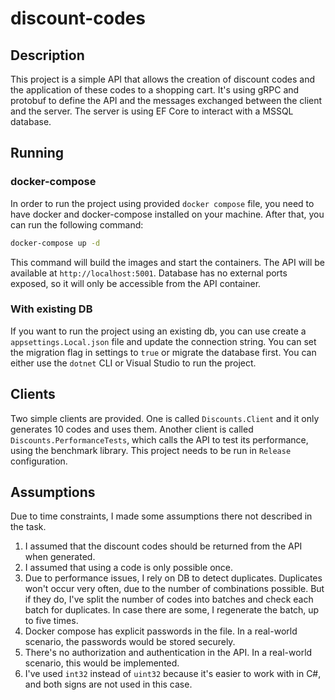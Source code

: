 # discount-codes

## Description

This project is a simple API that allows the creation of discount codes and the application of these codes to a shopping cart.
It's using gRPC and protobuf to define the API and the messages exchanged between the client and the server.
The server is using EF Core to interact with a MSSQL database.

## Running

### docker-compose

In order to run the project using provided `docker compose` file, you need to have docker and docker-compose installed on your machine.
After that, you can run the following command:

```bash
docker-compose up -d
```

This command will build the images and start the containers. The API will be available at `http://localhost:5001`.
Database has no external ports exposed, so it will only be accessible from the API container.

### With existing DB

If you want to run the project using an existing db, you can use create a `appsettings.Local.json` file and update the connection string.
You can set the migration flag in settings to `true` or migrate the database first.
You can either use the `dotnet` CLI or Visual Studio to run the project.

## Clients

Two simple clients are provided. One is called `Discounts.Client` and it only generates 10 codes and uses them.
Another client is called `Discounts.PerformanceTests`, which calls the API to test its performance, using the benchmark library.
This project needs to be run in `Release` configuration.

## Assumptions

Due to time constraints, I made some assumptions there not described in the task.

1. I assumed that the discount codes should be returned from the API when generated.
2. I assumed that using a code is only possible once.
3. Due to performance issues, I rely on DB to detect duplicates. Duplicates won't occur very often, due to the number of combinations possible.
But if they do, I've split the number of codes into batches and check each batch for duplicates. In case there are some, I regenerate the batch, up to five times.
4. Docker compose has explicit passwords in the file. In a real-world scenario, the passwords would be stored securely.
5. There's no authorization and authentication in the API. In a real-world scenario, this would be implemented.
6. I've used `int32` instead of `uint32` because it's easier to work with in C#, and both signs are not used in this case.
